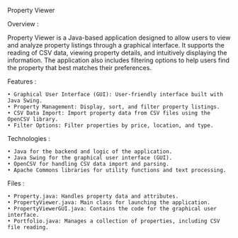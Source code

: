 Property Viewer

Overview :

Property Viewer is a Java-based application designed to allow users to view and analyze property listings through a graphical interface. It supports the reading of CSV data, viewing property details, and intuitively displaying the information. The application also includes filtering options to help users find the property that best matches their preferences.

Features :

	• Graphical User Interface (GUI): User-friendly interface built with Java Swing.
	• Property Management: Display, sort, and filter property listings.
	• CSV Data Import: Import property data from CSV files using the OpenCSV library.
	• Filter Options: Filter properties by price, location, and type.

Technologies :

	• Java for the backend and logic of the application.
	• Java Swing for the graphical user interface (GUI).
	• OpenCSV for handling CSV data import and parsing.
	• Apache Commons libraries for utility functions and text processing.

Files :

	• Property.java: Handles property data and attributes.
	• PropertyViewer.java: Main class for launching the application.
	• PropertyViewerGUI.java: Contains the code for the graphical user interface.
	• Portfolio.java: Manages a collection of properties, including CSV file reading.
